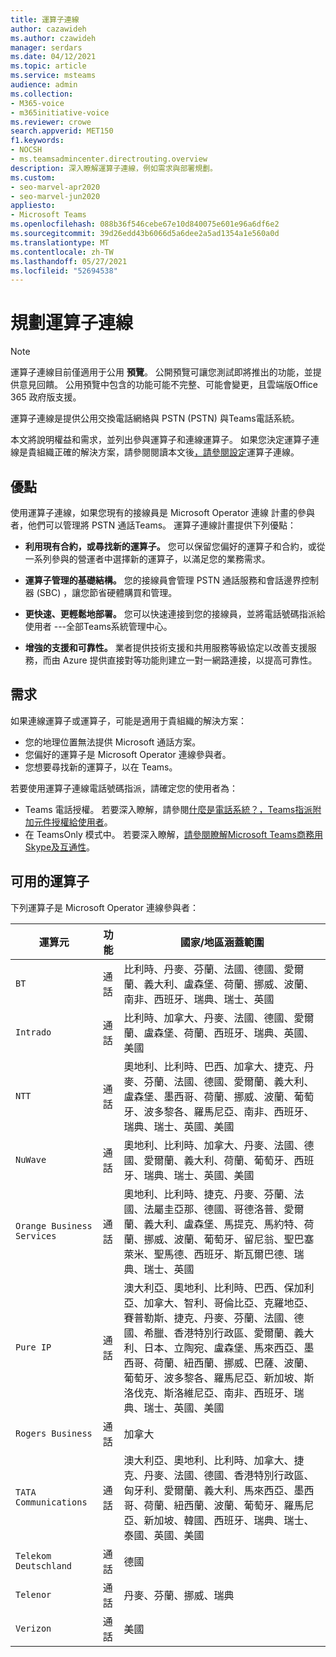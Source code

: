 ```yaml
---
title: 運算子連線
author: cazawideh
ms.author: czawideh
manager: serdars
ms.date: 04/12/2021
ms.topic: article
ms.service: msteams
audience: admin
ms.collection:
- M365-voice
- m365initiative-voice
ms.reviewer: crowe
search.appverid: MET150
f1.keywords:
- NOCSH
- ms.teamsadmincenter.directrouting.overview
description: 深入瞭解運算子連線，例如需求與部署規劃。
ms.custom:
- seo-marvel-apr2020
- seo-marvel-jun2020
appliesto:
- Microsoft Teams
ms.openlocfilehash: 088b36f546cebe67e10d840075e601e96a6df6e2
ms.sourcegitcommit: 39d26edd43b6066d5a6dee2a5ad1354a1e560a0d
ms.translationtype: MT
ms.contentlocale: zh-TW
ms.lasthandoff: 05/27/2021
ms.locfileid: "52694538"
---
```

# <a name="plan-for-operator-connect"></a>規劃運算子連線

>[!NOTE]
>運算子連線目前僅適用于公用 **預覽**。 公開預覽可讓您測試即將推出的功能，並提供意見回饋。 公用預覽中包含的功能可能不完整、可能會變更，且雲端版Office 365 政府版支援。

運算子連線是提供公用交換電話網絡與 PSTN (PSTN) 與Teams電話系統。  

本文將說明權益和需求，並列出參與運算子和連線運算子。  如果您決定運算子連線是貴組織正確的解決方案，請參閱閱讀本文後[，請參閱設定](operator-connect-configure.md)運算子連線。  

## <a name="benefits"></a>優點

使用運算子連線，如果您現有的接線員是 Microsoft Operator 連線 計畫的參與者，他們可以管理將 PSTN 通話Teams。 運算子連線計畫提供下列優點：

- **利用現有合約，或尋找新的運算子。** 您可以保留您偏好的運算子和合約，或從一系列參與的營運者中選擇新的運算子，以滿足您的業務需求。

- **運算子管理的基礎結構。** 您的接線員會管理 PSTN 通話服務和會話邊界控制器 (SBC) ，讓您節省硬體購買和管理。

- **更快速、更輕鬆地部署。** 您可以快速連接到您的接線員，並將電話號碼指派給使用者 ---全部Teams系統管理中心。

- **增強的支援和可靠性。** 業者提供技術支援和共用服務等級協定以改善支援服務，而由 Azure 提供直接對等功能則建立一對一網路連接，以提高可靠性。

## <a name="requirements"></a>需求

 如果連線運算子或運算子，可能是適用于貴組織的解決方案：

- 您的地理位置無法提供 Microsoft 通話方案。
- 您偏好的運算子是 Microsoft Operator 連線參與者。
- 您想要尋找新的運算子，以在 Teams。

若要使用運算子連線電話號碼指派，請確定您的使用者為：

- Teams 電話授權。 若要深入瞭解，請參閱[什麼是電話系統？，Teams](what-is-phone-system-in-office-365.md)[指派附加元件授權給使用者](teams-add-on-licensing/assign-teams-add-on-licenses.md)。
- 在 TeamsOnly 模式中。 若要深入瞭解，[請參閱瞭解Microsoft Teams商務用 Skype及互通性](teams-and-skypeforbusiness-coexistence-and-interoperability.md)。

## <a name="available-operators"></a>可用的運算子

下列運算子是 Microsoft Operator 連線參與者：

| 運算元 | 功能 | 國家/地區涵蓋範圍 |
| --- | --- | --- |
| `BT`  | 通話 | 比利時、丹麥、芬蘭、法國、德國、愛爾蘭、義大利、盧森堡、荷蘭、挪威、波蘭、南非、西班牙、瑞典、瑞士、英國 |
| `Intrado` | 通話 | 比利時、加拿大、丹麥、法國、德國、愛爾蘭、盧森堡、荷蘭、西班牙、瑞典、英國、美國  |
| `NTT`  | 通話 | 奧地利、比利時、巴西、加拿大、捷克、丹麥、芬蘭、法國、德國、愛爾蘭、義大利、盧森堡、墨西哥、荷蘭、挪威、波蘭、葡萄牙、波多黎各、羅馬尼亞、南非、西班牙、瑞典、瑞士、英國、美國 |
| `NuWave` | 通話 | 奧地利、比利時、加拿大、丹麥、法國、德國、愛爾蘭、義大利、荷蘭、葡萄牙、西班牙、瑞典、瑞士、英國、美國   |
| `Orange Business Services` | 通話 | 奧地利、比利時、捷克、丹麥、芬蘭、法國、法屬圭亞那、德國、哥德洛普、愛爾蘭、義大利、盧森堡、馬提克、馬約特、荷蘭、挪威、波蘭、葡萄牙、留尼翁、聖巴塞萊米、聖馬德、西班牙、斯瓦爾巴德、瑞典、瑞士、英國  |
| `Pure IP` | 通話 | 澳大利亞、奧地利、比利時、巴西、保加利亞、加拿大、智利、哥倫比亞、克羅地亞、賽普勒斯、捷克、丹麥、芬蘭、法國、德國、希臘、香港特別行政區、愛爾蘭、義大利、日本、立陶宛、盧森堡、馬來西亞、墨西哥、荷蘭、紐西蘭、挪威、巴薩、波蘭、葡萄牙、波多黎各、羅馬尼亞、新加坡、斯洛伐克、斯洛維尼亞、南非、西班牙、瑞典、瑞士、英國、美國  |
| `Rogers Business` | 通話 | 加拿大  |
| `TATA Communications` | 通話 | 澳大利亞、奧地利、比利時、加拿大、捷克、丹麥、法國、德國、香港特別行政區、匈牙利、愛爾蘭、義大利、馬來西亞、墨西哥、荷蘭、紐西蘭、波蘭、葡萄牙、羅馬尼亞、新加坡、韓國、西班牙、瑞典、瑞士、泰國、英國、美國 |
| `Telekom Deutschland` | 通話 | 德國  |
| `Telenor` | 通話 | 丹麥、芬蘭、挪威、瑞典  |
| `Verizon` | 通話 | 美國 |
